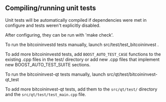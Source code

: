 Compiling/running unit tests
------------------------------------

Unit tests will be automatically compiled if dependencies were met in configure
and tests weren't explicitly disabled.

After configuring, they can be run with 'make check'.

To run the bitcoininvestd tests manually, launch src/test/test_bitcoininvest .

To add more bitcoininvestd tests, add `BOOST_AUTO_TEST_CASE` functions to the existing
.cpp files in the test/ directory or add new .cpp files that
implement new BOOST_AUTO_TEST_SUITE sections.

To run the bitcoininvest-qt tests manually, launch src/qt/test/bitcoininvest-qt_test

To add more bitcoininvest-qt tests, add them to the `src/qt/test/` directory and
the `src/qt/test/test_main.cpp` file.
